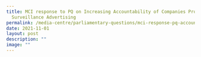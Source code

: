 ```yaml
---
title: MCI response to PQ on Increasing Accountability of Companies Providing
  Surveillance Advertising
permalink: /media-centre/parliamentary-questions/mci-response-pq-accountability-coys-surveillanceadvertising/
date: 2021-11-01
layout: post
description: ""
image: ""
---
```

